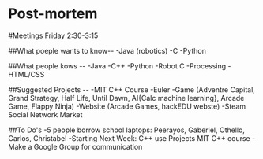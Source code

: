 # Post-mortem
#Meetings Friday 2:30-3:15

##What poeple wants to know--
-Java (robotics)
-C
-Python

##What people kows --
-Java
-C++
-Python
-Robot C
-Processing
-HTML/CSS

##Suggested Projects -- 
-MIT C++ Course 
-Euler
-Game (Adventre Capital, Grand Strategy, Half Life, Until Dawn, AI{Calc machine learning}, Arcade Game, Flappy Ninja)
-Website (Arcade Games, hackEDU webste)
-Steam Social Network Market

##To Do's 
-5 people borrow school laptops: Peerayos, Gaberiel, Othello, Carlos, Christabel 
-Starting Next Week: C++ use Projects MIT C++ course
-Make a Google Group for communication
